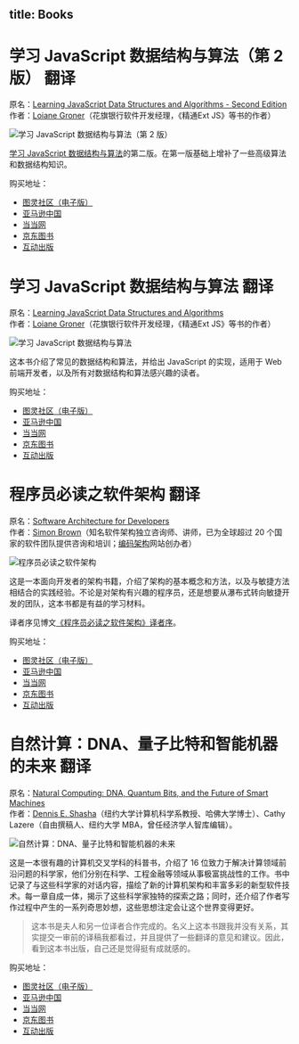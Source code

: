 title: Books
---
# 学习 JavaScript 数据结构与算法（第 2 版） <span class="super">翻译</span>

原名：[Learning JavaScript Data Structures and Algorithms - Second Edition](http://www.amazon.com/dp/1785285491/)  
作者：[Loiane Groner](http://www.loiane.com/)（花旗银行软件开发经理，《精通Ext JS》等书的作者）  

![学习 JavaScript 数据结构与算法（第 2 版）](https://myst729.github.io/blog-images/books/learning-javascript-data-structures-and-algorithms-second-edition.jpg)

[学习 JavaScript 数据结构与算法](http://www.ituring.com.cn/book/1613)的第二版。在第一版基础上增补了一些高级算法和数据结构知识。

购买地址：

+ [图灵社区（电子版）](http://www.ituring.com.cn/book/2029)
+ [亚马逊中国](http://www.amazon.cn/gp/product/B075KZGM8Z)
+ [当当网](http://product.dangdang.com/25165442.html)
+ [京东图书](http://item.jd.com/12188005.html)
+ [互动出版](http://product.china-pub.com/6609294)

<p class="eof"><i></i></p>

# 学习 JavaScript 数据结构与算法 <span class="super">翻译</span>

原名：[Learning JavaScript Data Structures and Algorithms](http://www.amazon.com/dp/1783554878/)  
作者：[Loiane Groner](http://www.loiane.com/)（花旗银行软件开发经理，《精通Ext JS》等书的作者）  

![学习 JavaScript 数据结构与算法](https://myst729.github.io/blog-images/books/learning-javascript-data-structures-and-algorithms.jpg)

这本书介绍了常见的数据结构和算法，并给出 JavaScript 的实现，适用于 Web 前端开发者，以及所有对数据结构和算法感兴趣的读者。

购买地址：

+ [图灵社区（电子版）](http://www.ituring.com.cn/book/1613)
+ [亚马逊中国](http://www.amazon.cn/gp/product/B016DWSF8M)
+ [当当网](http://product.dangdang.com/23790699.html)
+ [京东图书](http://item.jd.com/11782876.html)
+ [互动出版](http://product.china-pub.com/3804284)

<p class="eof"><i></i></p>

# 程序员必读之软件架构 <span class="super">翻译</span>

原名：[Software Architecture for Developers](https://leanpub.com/software-architecture-for-developers)  
作者：[Simon Brown](http://www.simonbrown.je/)（知名软件架构独立咨询师、讲师，已为全球超过 20 个国家的软件团队提供咨询和培训；[编码架构](http://codingthearchitecture.com)网站创办者）  

![程序员必读之软件架构](https://myst729.github.io/blog-images/books/software-architecture-for-developers.jpg)

这是一本面向开发者的架构书籍，介绍了架构的基本概念和方法，以及与敏捷方法相结合的实践经验。不论是对架构有兴趣的程序员，还是想要从瀑布式转向敏捷开发的团队，这本书都是有益的学习材料。

译者序见博文[《程序员必读之软件架构》译者序](#/blog/articles/2014/software-architecture-for-developers-translators-preface)。

购买地址：

+ [图灵社区（电子版）](http://www.ituring.com.cn/book/1444)
+ [亚马逊中国](http://www.amazon.cn/gp/product/B00Q722580)
+ [当当网](http://product.dangdang.com/23609136.html)
+ [京东图书](http://item.jd.com/11586611.html)
+ [互动出版](http://product.china-pub.com/3804189)

<p class="eof"><i></i></p>

# 自然计算：DNA、量子比特和智能机器的未来 <span class="super">翻译</span>

原名：[Natural Computing: DNA, Quantum Bits, and the Future of Smart Machines](http://www.amazon.com/dp/0393336832)  
作者：[Dennis E. Shasha](http://www.cs.nyu.edu/shasha/)（纽约大学计算机科学系教授、哈佛大学博士）、Cathy Lazere（自由撰稿人、纽约大学 MBA，曾任经济学人智库编辑）。  

![自然计算：DNA、量子比特和智能机器的未来](https://myst729.github.io/blog-images/books/natural-computing.jpg)

这是一本很有趣的计算机交叉学科的科普书，介绍了 16 位致力于解决计算领域前沿问题的科学家，他们分别在科学、工程金融等领域从事极富挑战性的工作。书中记录了与这些科学家的对话内容，描绘了新的计算机架构和丰富多彩的新型软件技术。每一章自成一体，揭示了这些科学家独特的探索之路；同时，还介绍了作者写作过程中产生的一系列奇思妙想，这些思想注定会让这个世界变得更好。

> 这本书是夫人和另一位译者合作完成的。名义上这本书跟我并没有关系，其实提交一审前的译稿我都看过，并且提供了一些翻译的意见和建议。因此，看到这本书出版，自己还是觉得挺有成就感的。

购买地址：

+ [图灵社区（电子版）](http://www.ituring.com.cn/book/1103)
+ [亚马逊中国](http://www.amazon.cn/gp/product/B00NA988Y8)
+ [当当网](http://product.dangdang.com/23557474.html)
+ [京东图书](http://item.jd.com/11537336.html)
+ [互动出版](http://product.china-pub.com/4304737)